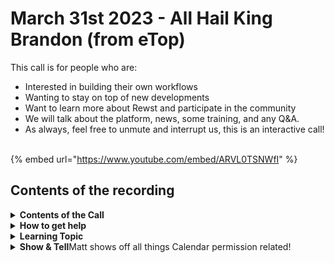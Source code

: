 # March 31st 2023 - All Hail King Brandon (from eTop)

This call is for people who are:

* Interested in building their own workflows
* Wanting to stay on top of new developments
* Want to learn more about Rewst and participate in the community
* We will talk about the platform, news, some training, and any Q\&A.
* As always, feel free to unmute and interrupt us, this is an interactive call! ​

{% embed url="https://www.youtube.com/embed/ARVL0TSNWfI" %}

## Contents of the recording

<details>

<summary><strong>Contents of the Call</strong></summary>

Nick kicks us off with an update from the Development Team including two terrific technical trigger tutorials covering the new trigger criteria tester and jinja evaluations in trigger critera filtering.

Tim solidifies the trigger criteria testing feature with a demo using incoming info from the OpenAI API and filtering the results.

For our first customer demo, Brandon from eTop Technology shows off how he uses prebuilt workflows (created by yourself or the ROC) as single actions to simplify the process of building a new workflow using powershell scripts.

Brandon continues to shine by walking through the steps of our "Run Powershell on Org Domain Controller" workflow in place of the Roc! Then he walks through a help form and workflow that they use.

Finally, the Roc works through some additional customer questions from the kewp (insert plug here to join the kewp in Discord and ask questions)!

</details>

<details>

<summary><strong>How to get help</strong></summary>

Resources:

* Getting Started: [https://docs.rewst.help/cluck-university/getting-started](https://docs.rewst.help/cluck-university/getting-started)
* Rewst Foundations Training: [https://docs.rewst.help/cluck-university/rewst-foundations-10x](https://docs.rewst.help/cluck-university/rewst-foundations-10x)
* Chat (Discord): [https://discord.gg/rewst](https://discord.gg/rewst)
  * Private #\{{ msp \}} channel
  * \#the-kewp
* Email to create Tickets: [the\_roc@rewst.io](mailto:the\_roc@rewst.io)

Cluck U Sign-ups:

* All 100 Series Courses are now available: [https://calendly.com/cluck-u/](https://calendly.com/cluck-u/)
* ROC AMA Calls: [https://calendly.com/cluck-u/roc-ama](https://calendly.com/cluck-u/roc-ama)

Feature + Integration Requests: [https://rewst.canny.io](https://rewst.canny.io)

</details>

<details>

<summary><strong>Learning Topic</strong></summary>



</details>

<details>

<summary><strong>Show &#x26; Tell</strong>Matt shows off all things Calendar permission related!</summary>



</details>
